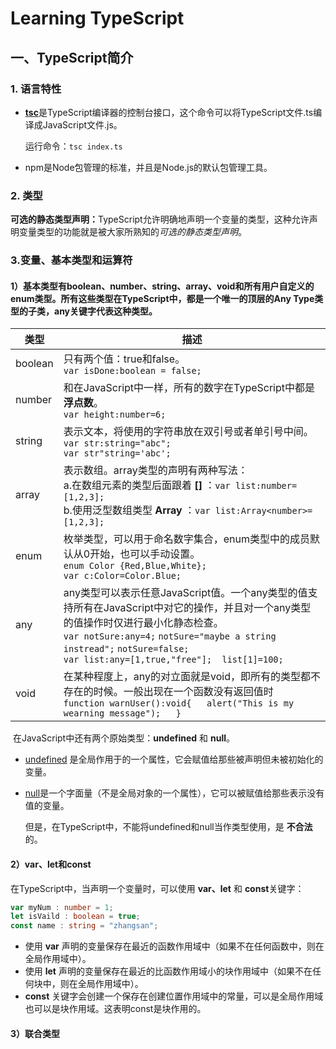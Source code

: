 # Learning TypeScript

## 一、TypeScript简介

### 1. 语言特性

 - <b><u>tsc</u></b>是TypeScript编译器的控制台接口，这个命令可以将TypeScript文件.ts编译成JavaScript文件.js。

   运行命令：```tsc index.ts```

 - npm是Node包管理的标准，并且是Node.js的默认包管理工具。

### 2. 类型

​	<b>可选的静态类型声明：</b>TypeScript允许明确地声明一个变量的类型，这种允许声明变量类型的功能就是被大家所熟知的<I>可选的静态类型声明</I>。

### 3.变量、基本类型和运算符

#### 1）基本类型有boolean、number、string、array、void和所有用户自定义的enum类型。所有这些类型在TypeScript中，都是一个唯一的顶层的Any Type类型的子类，any关键字代表这种类型。

| 类型    | 描述                                                         |
| ------- | ------------------------------------------------------------ |
| boolean | 只有两个值：true和false。  <br> ```var isDone:boolean = false;``` |
| number  | 和在JavaScript中一样，所有的数字在TypeScript中都是<b>浮点数</b>。<br>```var height:number=6;``` |
| string  | 表示文本，将使用的字符串放在双引号或者单引号中间。<br> ```var str:string="abc";```  <br> ```var str"string='abc';``` |
| array   | 表示数组。array类型的声明有两种写法：<br>a.在数组元素的类型后面跟着 <b>[]</b> ：```var list:number=[1,2,3];```<br>b.使用泛型数组类型 <b>Array</b> ：```var list:Array<number>=[1,2,3];``` |
| enum    | 枚举类型，可以用于命名数字集合，enum类型中的成员默认从0开始，也可以手动设置。<br>```enum Color {Red,Blue,White};```<br>```var c:Color=Color.Blue;``` |
| any     | any类型可以表示任意JavaScript值。一个any类型的值支持所有在JavaScript中对它的操作，并且对一个any类型的值操作时仅进行最小化静态检查。<br>```var notSure:any=4;```   ```notSure="maybe a string instread";```   ```notSure=false;```<br>```var list:any=[1,true,"free"];  list[1]=100;``` |
| void    | 在某种程度上，any的对立面就是void，即所有的类型都不存在的时候。一般出现在一个函数没有返回值时<br>```function warnUser():void{   alert("This is my wearning message");   }``` |

​		在JavaScript中还有两个原始类型：<b>undefined</b> 和 <b>null</b>。

 - <u>undefined</u> 是全局作用于的一个属性，它会赋值给那些被声明但未被初始化的变量。

 - <u>null</u>是一个字面量（不是全局对象的一个属性），它可以被赋值给那些表示没有值的变量。

     但是，在TypeScript中，不能将undefined和null当作类型使用，是 <b>不合法</b> 的。

#### 2）var、let和const

在TypeScript中，当声明一个变量时，可以使用 <b>var、let</b> 和 <b>const</b>关键字：

```typescript
var myNum : number = 1;
let isVaild : boolean = true;
const name : string = "zhangsan";
```

- 使用 <b>var</b> 声明的变量保存在最近的函数作用域中（如果不在任何函数中，则在全局作用域中）。
- 使用 <b>let</b> 声明的变量保存在最近的比函数作用域小的块作用域中（如果不在任何块中，则在全局作用域中）。
- <b>const</b> 关键字会创建一个保存在创建位置作用域中的常量，可以是全局作用域也可以是块作用域。这表明const是块作用的。

#### 3）联合类型

